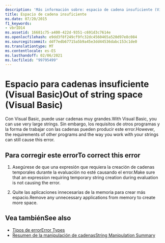 ```yaml
---
description: 'Más información sobre: espacio de cadena insuficiente (Visual Basic)'
title: Espacio de cadena insuficiente
ms.date: 07/20/2015
f1_keywords:
- vbrID14
ms.assetid: 16681c75-a400-422d-9351-c691d3c7614e
ms.openlocfilehash: e9dd3f8f249cf9fc32dc4560465a520d97e8c084
ms.sourcegitcommit: ddf7edb67715a5b9a45e3dd44536dabc153c1de0
ms.translationtype: MT
ms.contentlocale: es-ES
ms.lasthandoff: 02/06/2021
ms.locfileid: "99795499"
---
```

# <a name="out-of-string-space-visual-basic"></a><span data-ttu-id="0cbd2-103">Espacio para cadenas insuficiente (Visual Basic)</span><span class="sxs-lookup"><span data-stu-id="0cbd2-103">Out of string space (Visual Basic)</span></span>

<span data-ttu-id="0cbd2-104">Con Visual Basic, puede usar cadenas muy grandes.</span><span class="sxs-lookup"><span data-stu-id="0cbd2-104">With Visual Basic, you can use very large strings.</span></span> <span data-ttu-id="0cbd2-105">Sin embargo, los requisitos de otros programas y la forma de trabajar con las cadenas pueden producir este error.</span><span class="sxs-lookup"><span data-stu-id="0cbd2-105">However, the requirements of other programs and the way you work with your strings can still cause this error.</span></span>  
  
## <a name="to-correct-this-error"></a><span data-ttu-id="0cbd2-106">Para corregir este error</span><span class="sxs-lookup"><span data-stu-id="0cbd2-106">To correct this error</span></span>  
  
1. <span data-ttu-id="0cbd2-107">Asegúrese de que una expresión que requiera la creación de cadenas temporales durante la evaluación no esté causando el error.</span><span class="sxs-lookup"><span data-stu-id="0cbd2-107">Make sure that an expression requiring temporary string creation during evaluation is not causing the error.</span></span>  
  
2. <span data-ttu-id="0cbd2-108">Quite las aplicaciones innecesarias de la memoria para crear más espacio.</span><span class="sxs-lookup"><span data-stu-id="0cbd2-108">Remove any unnecessary applications from memory to create more space.</span></span>  
  
## <a name="see-also"></a><span data-ttu-id="0cbd2-109">Vea también</span><span class="sxs-lookup"><span data-stu-id="0cbd2-109">See also</span></span>

- [<span data-ttu-id="0cbd2-110">Tipos de error</span><span class="sxs-lookup"><span data-stu-id="0cbd2-110">Error Types</span></span>](../../programming-guide/language-features/error-types.md)
- [<span data-ttu-id="0cbd2-111">Resumen de la manipulación de cadenas</span><span class="sxs-lookup"><span data-stu-id="0cbd2-111">String Manipulation Summary</span></span>](../keywords/string-manipulation-summary.md)
